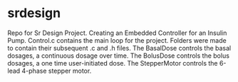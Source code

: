 # srdesign
Repo for Sr Design Project.
Creating an Embedded Controller for an Insulin Pump.
Control.c contains the main loop for the project.
Folders were made to contain their subsequent .c and .h files.
The BasalDose controls the basal dosages, a continuous dosage over time.
The BolusDose controls the bolus dosages, a one time user-initiated dose.
The StepperMotor controls the 6-lead 4-phase stepper motor.
